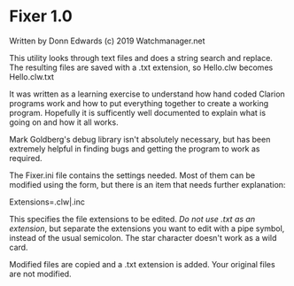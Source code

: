 Fixer 1.0
=========

Written by Donn Edwards (c) 2019 Watchmanager.net

This utility looks through text files and does a string search and replace. 
The resulting files are saved with a .txt extension, so Hello.clw becomes Hello.clw.txt

It was written as a learning exercise to understand how hand coded Clarion programs work
and how to put everything together to create a working program. Hopefully it is sufficently 
well documented to explain what is going on and how it all works.

Mark Goldberg's debug library isn't absolutely necessary, but has been extremely helpful in finding
bugs and getting the program to work as required.

The Fixer.ini file contains the settings needed. Most of them can be modified using the form, but
there is an item that needs further explanation:

Extensions=.clw|.inc

This specifies the file extensions to be edited. *Do not use .txt as an extension*, but separate the 
extensions you want to edit with a pipe symbol, instead of the usual semicolon. The star character 
doesn't work as a wild card.

Modified files are copied and a .txt extension is added. Your original files are not modified.
